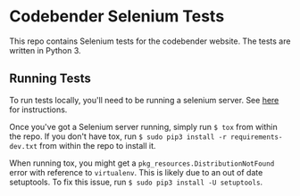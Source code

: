 # Codebender Selenium Tests

This repo contains Selenium tests for the codebender website.
The tests are written in Python 3.

## Running Tests

To run tests locally, you'll need to be running a selenium server. See
[here](https://selenium-python.readthedocs.org/installation.html#downloading-selenium-server)
for instructions.

Once you've got a Selenium server running, simply run `$ tox` from within the
repo. If you don't have tox, run `$ sudo pip3 install -r requirements-dev.txt`
from within the repo to install it.

When running tox, you might get a `pkg_resources.DistributionNotFound` error
with reference to `virtualenv`. This is likely due to an out of date setuptools.
To fix this issue, run `$ sudo pip3 install -U setuptools`.
